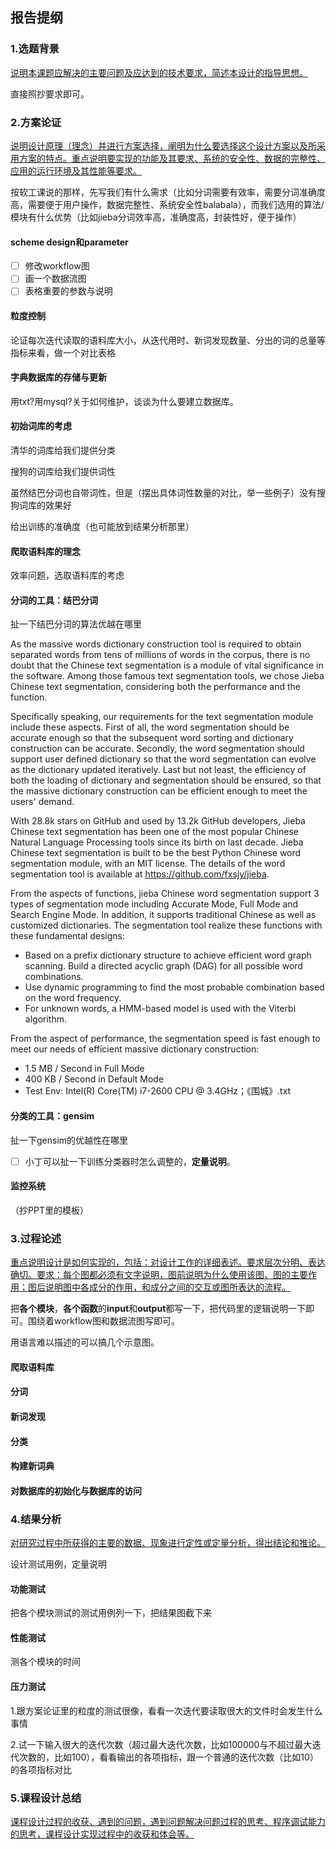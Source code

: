 ## 报告提纲

### 1.选题背景

<u>说明本课题应解决的主要问题及应达到的技术要求，简述本设计的指导思想。</u>

直接照抄要求即可。

### 2.方案论证

<u>说明设计原理（理念）并进行方案选择，阐明为什么要选择这个设计方案以及所采用方案的特点。重点说明要实现的功能及其要求、系统的安全性、数据的完整性、应用的运行环境及其性能等要求。</u>

按软工课说的那样，先写我们有什么需求（比如分词需要有效率，需要分词准确度高，需要便于用户操作，数据完整性、系统安全性balabala），而我们选用的算法/模块有什么优势（比如jieba分词效率高，准确度高，封装性好，便于操作）

#### scheme design和parameter

- [ ] 修改workflow图
- [ ] 画一个数据流图
- [ ] 表格重要的参数与说明

#### 粒度控制

论证每次迭代读取的语料库大小，从迭代用时、新词发现数量、分出的词的总量等指标来看，做一个对比表格

#### 字典数据库的存储与更新

用txt?用mysql?关于如何维护，谈谈为什么要建立数据库。

#### 初始词库的考虑

清华的词库给我们提供分类

搜狗的词库给我们提供词性

虽然结巴分词也自带词性，但是（摆出具体词性数量的对比，举一些例子）没有搜狗词库的效果好

给出训练的准确度（也可能放到结果分析那里）

#### 爬取语料库的理念

效率问题，选取语料库的考虑

#### 分词的工具：结巴分词

扯一下结巴分词的算法优越在哪里

As the massive words dictionary construction tool is required to obtain separated words from tens of millions of words in the corpus, there is no doubt that the Chinese text segmentation is a module of vital significance in the software. Among those famous text segmentation tools, we chose Jieba Chinese text segmentation, considering both the performance and the function.

Specifically speaking, our requirements for the text segmentation module include these aspects. First of all, the word segmentation should be accurate enough so that the subsequent word sorting and dictionary construction can be accurate. Secondly, the word segmentation should support user defined dictionary so that the word segmentation can evolve as the dictionary updated iteratively. Last but not least, the efficiency of both the loading of dictionary and segmentation should be ensured, so that the massive dictionary construction can be efficient enough to meet the users' demand.

With 28.8k stars on GitHub and used by 13.2k GitHub developers, Jieba Chinese text segmentation has been one of the most popular Chinese Natural Language Processing tools since its birth on last decade. Jieba Chinese text segmentation is built to be the best Python Chinese word segmentation module, with an MIT license. The details of the word segmentation tool is available at https://github.com/fxsjy/jieba.

From the aspects of functions, jieba Chinese word segmentation support 3 types of segmentation mode including Accurate Mode, Full Mode and Search Engine Mode. In addition, it supports traditional Chinese as well as customized dictionaries. The segmentation tool realize these functions with these fundamental designs:

- Based on a prefix dictionary structure to achieve efficient word graph scanning. Build a directed acyclic graph (DAG) for all possible word combinations.
- Use dynamic programming to find the most probable combination based on the word frequency.
- For unknown words, a HMM-based model is used with the Viterbi algorithm.

From the aspect of performance, the segmentation speed is fast enough to meet our needs of efficient massive dictionary construction:

- 1.5 MB / Second in Full Mode
- 400 KB / Second in Default Mode
- Test Env: Intel(R) Core(TM) i7-2600 CPU @ 3.4GHz；《围城》.txt

#### 分类的工具：gensim

扯一下gensim的优越性在哪里

- [ ] 小丁可以扯一下训练分类器时怎么调整的，**定量说明**。

#### 监控系统

（抄PPT里的模板）

### 3.过程论述

<u>重点说明设计是如何实现的，包括：对设计工作的详细表述。要求层次分明、表达确切。要求：每个图都必须有文字说明，图前说明为什么使用该图、图的主要作用；图后说明图中各成分的作用，和成分之间的交互或图所表达的流程。</u>

把**各个模块**，**各个函数**的**input**和**output**都写一下，把代码里的逻辑说明一下即可。围绕着workflow图和数据流图写即可。

用语言难以描述的可以搞几个示意图。

#### 爬取语料库

#### 分词

#### 新词发现

#### 分类

#### 构建新词典

#### 对数据库的初始化与数据库的访问

### 4.结果分析

<u>对研究过程中所获得的主要的数据、现象进行定性或定量分析，得出结论和推论。</u>

设计测试用例，定量说明

#### 功能测试

把各个模块测试的测试用例列一下，把结果图截下来

#### 性能测试

测各个模块的时间

#### 压力测试

1.跟方案论证里的粒度的测试很像，看看一次迭代要读取很大的文件时会发生什么事情

2.试一下输入很大的迭代次数（超过最大迭代次数，比如100000与不超过最大迭代次数的，比如100），看看输出的各项指标，跟一个普通的迭代次数（比如10）的各项指标对比

### 5.课程设计总结

<u>课程设计过程的收获、遇到的问题，遇到问题解决问题过程的思考、程序调试能力的思考，课程设计实现过程中的收获和体会等。</u>

